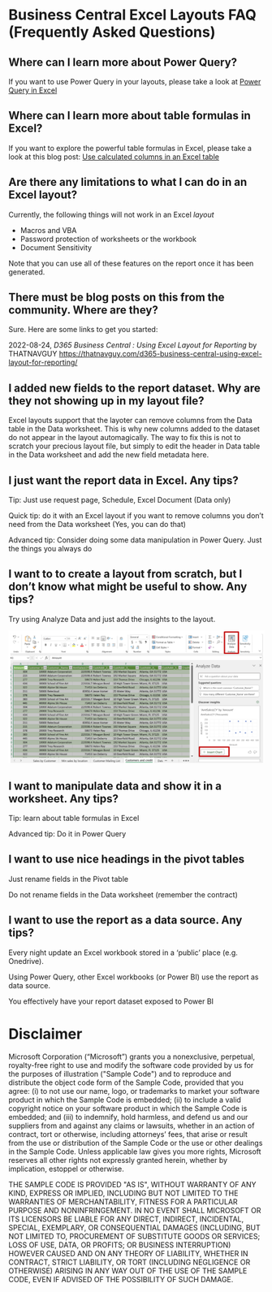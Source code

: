 # Business Central Excel Layouts FAQ (Frequently Asked Questions)

## Where can I learn more about Power Query?
If you want to use Power Query in your layouts, please take a look at [Power Query in Excel](https://powerquery.microsoft.com/en-us/excel/)

## Where can I learn more about table formulas in Excel?
If you want to explore the powerful table formulas in Excel, please take a look at this blog post: [Use calculated columns in an Excel table](https://support.microsoft.com/en-us/office/use-calculated-columns-in-an-excel-table-873fbac6-7110-4300-8f6f-aafa2ea11ce8#:~:text=As%20a%20result%2C%20Excel%20built%20the%20formula%3A%20%3DSUM,to%20use%20the%20same%20formula%20for%20each%20row)


## Are there any limitations to what I can do in an Excel layout?
Currently, the following things will not work in an Excel _layout_
* Macros and VBA
* Password protection of worksheets or the workbook
* Document Sensitivity

Note that you can use all of these features on the report once it has been generated. 

## There must be blog posts on this from the community. Where are they?
Sure. Here are some links to get you started:


2022-08-24, _D365 Business Central : Using Excel Layout for Reporting_ by THATNAVGUY
https://thatnavguy.com/d365-business-central-using-excel-layout-for-reporting/



## I added new fields to the report dataset. Why are they not showing up in my layout file?
Excel layouts support that the layoter can remove columns from the Data table in the Data worksheet. This is why new columns added to the dataset do not appear in the layout automagically. The way to fix this is not to scratch your precious layout file, but simply to edit the header in Data table in the Data worksheet and add the new field metadata here. 

## I just want the report data in Excel. Any tips?
Tip: Just use request page, Schedule, Excel Document (Data only)

Quick tip: do it with an Excel layout if you want to remove columns you don’t need from the Data worksheet (Yes, you can do that)

Advanced tip: Consider doing some data manipulation in Power Query. Just the things you always do

## I want to to create a layout from scratch, but I don’t know what might be useful to show. Any tips?
Try using Analyze Data and just add the insights to the layout.

![Using Analyze Data](images/using-analyze-data.png)


## I want to manipulate data and show it in a worksheet. Any tips?
Tip: learn about table formulas in Excel

Advanced tip: Do it in Power Query

## I want to use nice headings in the pivot tables
Just rename fields in the Pivot table

Do not rename fields in the Data worksheet (remember the contract)

## I want to use the report as a data source. Any tips?
Every night update an Excel workbook stored in a ‘public’ place (e.g. Onedrive).

Using Power Query, other Excel workbooks (or Power BI) use the report as data source. 

You effectively have your report dataset exposed to Power BI



# Disclaimer
Microsoft Corporation (“Microsoft”) grants you a nonexclusive, perpetual, royalty-free right to use and modify the software code provided by us for the purposes of illustration  ("Sample Code") and to reproduce and distribute the object code form of the Sample Code, provided that you agree: (i) to not use our name, logo, or trademarks to market your software product in which the Sample Code is embedded; (ii) to include a valid copyright notice on your software product in which the Sample Code is embedded; and (iii) to indemnify, hold harmless, and defend us and our suppliers from and against any claims or lawsuits, whether in an action of contract, tort or otherwise, including attorneys’ fees, that arise or result from the use or distribution of the Sample Code or the use or other dealings in the Sample Code. Unless applicable law gives you more rights, Microsoft reserves all other rights not expressly granted herein, whether by implication, estoppel or otherwise. 

THE SAMPLE CODE IS PROVIDED "AS IS", WITHOUT WARRANTY OF ANY KIND, EXPRESS OR IMPLIED, INCLUDING BUT NOT LIMITED TO THE WARRANTIES OF MERCHANTABILITY, FITNESS FOR A PARTICULAR PURPOSE AND NONINFRINGEMENT. IN NO EVENT SHALL MICROSOFT OR ITS LICENSORS BE LIABLE FOR ANY DIRECT, INDIRECT, INCIDENTAL, SPECIAL, EXEMPLARY, OR CONSEQUENTIAL DAMAGES (INCLUDING, BUT NOT LIMITED TO, PROCUREMENT OF SUBSTITUTE GOODS OR SERVICES; LOSS OF USE, DATA, OR PROFITS; OR BUSINESS INTERRUPTION) HOWEVER CAUSED AND ON ANY THEORY OF LIABILITY, WHETHER IN CONTRACT, STRICT LIABILITY, OR TORT (INCLUDING NEGLIGENCE OR OTHERWISE) ARISING IN ANY WAY OUT OF THE USE OF THE SAMPLE CODE, EVEN IF ADVISED OF THE POSSIBILITY OF SUCH DAMAGE.